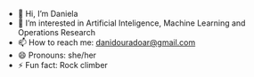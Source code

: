 - 👋 Hi, I’m Daniela
- 👀 I’m interested in Artificial Inteligence, Machine Learning and Operations Research
- 📫 How to reach me: danidouradoar@gmail.com
- 😄 Pronouns: she/her
- ⚡ Fun fact: Rock climber

<!---
danidouradoar/danidouradoar is a ✨ special ✨ repository because its `README.md` (this file) appears on your GitHub profile.
You can click the Preview link to take a look at your changes.
--->
